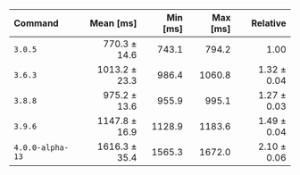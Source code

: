 | Command | Mean [ms] | Min [ms] | Max [ms] | Relative |
|:---|---:|---:|---:|---:|
| `3.0.5` | 770.3 ± 14.6 | 743.1 | 794.2 | 1.00 |
| `3.6.3` | 1013.2 ± 23.3 | 986.4 | 1060.8 | 1.32 ± 0.04 |
| `3.8.8` | 975.2 ± 13.6 | 955.9 | 995.1 | 1.27 ± 0.03 |
| `3.9.6` | 1147.8 ± 16.9 | 1128.9 | 1183.6 | 1.49 ± 0.04 |
| `4.0.0-alpha-13` | 1616.3 ± 35.4 | 1565.3 | 1672.0 | 2.10 ± 0.06 |
